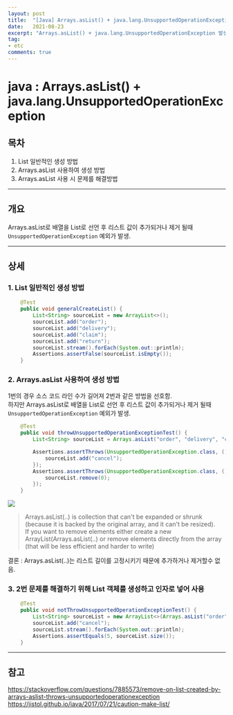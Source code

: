 ```yaml
---
layout: post
title:  "[Java] Arrays.asList() + java.lang.UnsupportedOperationException"
date:   2021-08-23
excerpt: "Arrays.asList() + java.lang.UnsupportedOperationException 발생"
tag:
- etc 
comments: true
---
```



# java : Arrays.asList() + java.lang.UnsupportedOperationException

## 목차
1. List 일반적인 생성 방법
2. Arrays.asList 사용하여 생성 방법 
3. Arrays.asList 사용 시 문제를 해결방법


___

## __개요__
Arrays.asList로 배열을 List로 선언 후 리스트 값이 추가되거나 제거 될때  
`UnsupportedOperationException` 예외가 발생.

___

## __상세__

### 1. List 일반적인 생성 방법
``` java
    @Test
    public void generalCreateList() {
        List<String> sourceList = new ArrayList<>();
        sourceList.add("order");
        sourceList.add("delivery");
        sourceList.add("claim");
        sourceList.add("return");
        sourceList.stream().forEach(System.out::println);
        Assertions.assertFalse(sourceList.isEmpty());
    }
```
### 2. Arrays.asList 사용하여 생성 방법 
1번의 경우 소스 코드 라인 수가 길어져 2번과 같은 방법을 선호함.  
하지만 Arrays.asList로 배열을 List로 선언 후 리스트 값이 추가되거나 제거 될때  
`UnsupportedOperationException` 예외가 발생.

``` java
    @Test
    public void throwUnsupportedOperationExceptionTest() {
        List<String> sourceList = Arrays.asList("order", "delivery", "claim", "return");

        Assertions.assertThrows(UnsupportedOperationException.class, () -> {
            sourceList.add("cancel");
        });
        Assertions.assertThrows(UnsupportedOperationException.class, () -> {
            sourceList.remove(0);
        });
    }
```

<img src = "https://user-images.githubusercontent.com/28687900/130417242-48f08f51-c146-45c1-901a-5c39ae904182.png">

> Arrays.asList(..) is collection that can't be expanded or shrunk (because it is backed by the original array, and it can't be resized).  
If you want to remove elements either create a new ArrayList(Arrays.asList(..) or remove elements directly from the array (that will be less efficient and harder to write)

 결론 : Arrays.asList(..)는 리스트 길이를 고정시키기 때문에 추가하거나 제거할수 없음.


### 3. 2번 문제를 해결하기 위해 List 객체를 생성하고 인자로 넣어 사용

``` java
    @Test
    public void notThrowUnsupportedOperationExceptionTest() {
        List<String> sourceList = new ArrayList<>(Arrays.asList("order", "delivery", "claim", "return"));
        sourceList.add("cancel");
        sourceList.stream().forEach(System.out::println);
        Assertions.assertEquals(5, sourceList.size());
    }
```

___


## __참고__

https://stackoverflow.com/questions/7885573/remove-on-list-created-by-arrays-aslist-throws-unsupportedoperationexception  
https://jistol.github.io/java/2017/07/21/caution-make-list/
